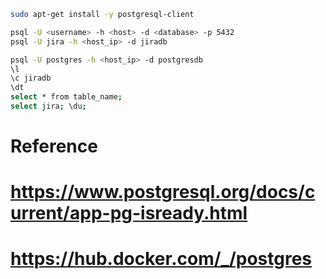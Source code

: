
```bash
sudo apt-get install -y postgresql-client

psql -U <username> -h <host> -d <database> -p 5432
psql -U jira -h <host_ip> -d jiradb

psql -U postgres -h <host_ip> -d postgresdb
\l
\c jiradb
\dt
select * from table_name;
select jira; \du;
```

# Reference
#   https://www.postgresql.org/docs/current/app-pg-isready.html
#   https://hub.docker.com/_/postgres